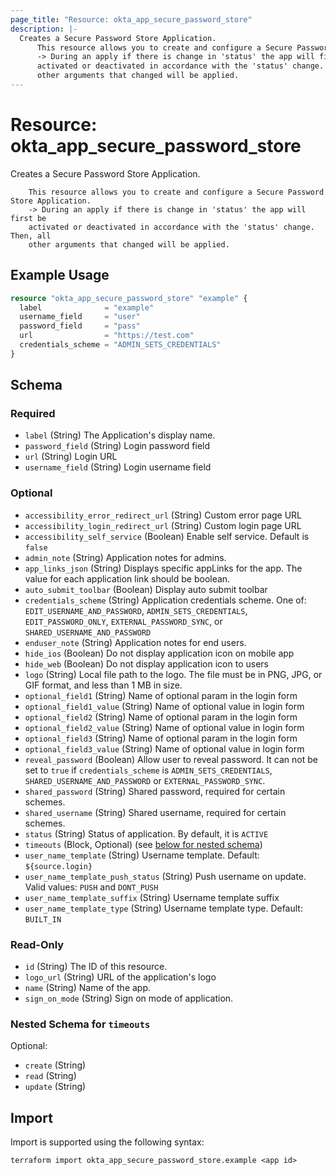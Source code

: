 ```yaml
---
page_title: "Resource: okta_app_secure_password_store"
description: |-
  Creates a Secure Password Store Application.
      This resource allows you to create and configure a Secure Password Store Application.
      -> During an apply if there is change in 'status' the app will first be
      activated or deactivated in accordance with the 'status' change. Then, all
      other arguments that changed will be applied.
---
```


# Resource: okta_app_secure_password_store

Creates a Secure Password Store Application.
	
		This resource allows you to create and configure a Secure Password Store Application.
		-> During an apply if there is change in 'status' the app will first be
		activated or deactivated in accordance with the 'status' change. Then, all
		other arguments that changed will be applied.

## Example Usage

```terraform
resource "okta_app_secure_password_store" "example" {
  label              = "example"
  username_field     = "user"
  password_field     = "pass"
  url                = "https://test.com"
  credentials_scheme = "ADMIN_SETS_CREDENTIALS"
}
```

<!-- schema generated by tfplugindocs -->
## Schema

### Required

- `label` (String) The Application's display name.
- `password_field` (String) Login password field
- `url` (String) Login URL
- `username_field` (String) Login username field

### Optional

- `accessibility_error_redirect_url` (String) Custom error page URL
- `accessibility_login_redirect_url` (String) Custom login page URL
- `accessibility_self_service` (Boolean) Enable self service. Default is `false`
- `admin_note` (String) Application notes for admins.
- `app_links_json` (String) Displays specific appLinks for the app. The value for each application link should be boolean.
- `auto_submit_toolbar` (Boolean) Display auto submit toolbar
- `credentials_scheme` (String) Application credentials scheme. One of: `EDIT_USERNAME_AND_PASSWORD`, `ADMIN_SETS_CREDENTIALS`, `EDIT_PASSWORD_ONLY`, `EXTERNAL_PASSWORD_SYNC`, or `SHARED_USERNAME_AND_PASSWORD`
- `enduser_note` (String) Application notes for end users.
- `hide_ios` (Boolean) Do not display application icon on mobile app
- `hide_web` (Boolean) Do not display application icon to users
- `logo` (String) Local file path to the logo. The file must be in PNG, JPG, or GIF format, and less than 1 MB in size.
- `optional_field1` (String) Name of optional param in the login form
- `optional_field1_value` (String) Name of optional value in login form
- `optional_field2` (String) Name of optional param in the login form
- `optional_field2_value` (String) Name of optional value in login form
- `optional_field3` (String) Name of optional param in the login form
- `optional_field3_value` (String) Name of optional value in login form
- `reveal_password` (Boolean) Allow user to reveal password. It can not be set to `true` if `credentials_scheme` is `ADMIN_SETS_CREDENTIALS`, `SHARED_USERNAME_AND_PASSWORD` or `EXTERNAL_PASSWORD_SYNC`.
- `shared_password` (String) Shared password, required for certain schemes.
- `shared_username` (String) Shared username, required for certain schemes.
- `status` (String) Status of application. By default, it is `ACTIVE`
- `timeouts` (Block, Optional) (see [below for nested schema](#nestedblock--timeouts))
- `user_name_template` (String) Username template. Default: `${source.login}`
- `user_name_template_push_status` (String) Push username on update. Valid values: `PUSH` and `DONT_PUSH`
- `user_name_template_suffix` (String) Username template suffix
- `user_name_template_type` (String) Username template type. Default: `BUILT_IN`

### Read-Only

- `id` (String) The ID of this resource.
- `logo_url` (String) URL of the application's logo
- `name` (String) Name of the app.
- `sign_on_mode` (String) Sign on mode of application.

<a id="nestedblock--timeouts"></a>
### Nested Schema for `timeouts`

Optional:

- `create` (String)
- `read` (String)
- `update` (String)

## Import

Import is supported using the following syntax:

```shell
terraform import okta_app_secure_password_store.example <app id>
```
